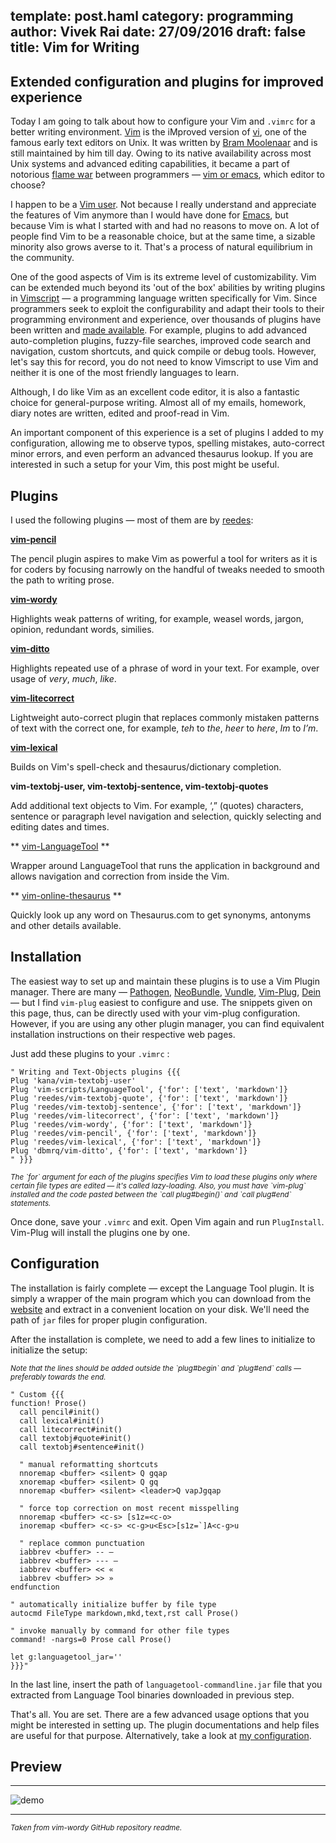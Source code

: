template: post.haml
category: programming
author: Vivek Rai
date: 27/09/2016
draft: false
title: Vim for Writing
---
Extended configuration and plugins for improved experience
---

Today I am going to talk about how to configure your Vim and `.vimrc` for
a better writing environment. [Vim](https://en.wikipedia.org/wiki/Vim_(text_editor)) is the iMproved version of [vi](https://en.wikipedia.org/wiki/Vi), one of the
famous early text editors on Unix. It was written by [Bram Moolenaar](https://en.wikipedia.org/wiki/Bram_Moolenaar) and is still
maintained by him till day. Owing to its native availability across most Unix
systems and advanced editing capabilities, it became a part of notorious [flame war](https://en.wikipedia.org/wiki/Flaming_(Internet))
between programmers — [vim or emacs](https://en.wikipedia.org/wiki/Editor_war), which editor to choose?

I happen to be a [Vim user](https://github.com/vivekiitkgp/Dotfiles-vim). Not because I really understand and appreciate the
features of Vim anymore than I would have done for [Emacs](https://en.wikipedia.org/wiki/Emacs), but because Vim
is what I started with and had no reasons to move on. A lot of people find Vim
to be a reasonable choice, but at the same time, a sizable minority also grows
averse to it. That's a process of natural equilibrium in the community.

One of the good aspects of Vim is its extreme level of customizability. Vim can
be extended much beyond its 'out of the box' abilities by writing plugins in
[Vimscript](https://en.wikipedia.org/wiki/Vimscript) — a programming language
written specifically for Vim. Since programmers seek to exploit the
configurability and adapt their tools to their programming environment and
experience, over thousands of plugins have been written and [made
available](http://vim-scripts.org/). For example, plugins to add
advanced auto-completion plugins, fuzzy-file searches, improved code search and
navigation, custom shortcuts, and quick compile or debug tools. However, let's
say this for record, you do not need to know Vimscript to use Vim and neither it
is one of the most friendly languages to learn.

Although, I do like Vim as an excellent code editor, it is also a fantastic
choice for general-purpose writing. Almost all of my emails, homework, diary
notes are written, edited and proof-read in Vim.

An important component of this experience is a set of plugins I added to my
configuration, allowing me to observe typos, spelling mistakes, auto-correct
minor errors, and even perform an advanced thesaurus lookup. If you are
interested in such a setup for your Vim, this post might be useful.

## Plugins

I used the following plugins —  most of them are by [reedes](https://github.com/reedes/):

**[vim-pencil](https://github.com/reedes/vim-pencil)**

The pencil plugin aspires to make Vim as powerful a tool for writers as it is
for coders by focusing narrowly on the handful of tweaks needed to smooth the
path to writing prose.

**[vim-wordy](https://github.com/reedes/vim-wordy)**

Highlights weak patterns of writing, for example, weasel words, jargon, opinion,
redundant words, similies.

**[vim-ditto](https://github.com/reedes/vim-ditto)**

Highlights repeated use of a phrase of word in your text. For example, over
usage of *very*, *much*, *like*.

**[vim-litecorrect](https://github.com/reedes/vim-litecorrect)**

Lightweight auto-correct plugin that replaces commonly mistaken patterns of text
with the correct one, for example, *teh* to *the*, *heer* to *here*, *Im* to
*I’m*.

**[vim-lexical](https://github.com/reedes/vim-ditto)**

Builds on Vim's spell-check and thesaurus/dictionary completion.

**vim-textobj-user, vim-textobj-sentence, vim-textobj-quotes**

Add additional text objects to Vim. For example, ‘,” (quotes) characters,
sentence or paragraph level navigation and selection, quickly selecting and
editing dates and times.

** [vim-LanguageTool](https://github.com/vim-scripts/LanguageTool) **

Wrapper around LanguageTool that runs the application in background and allows
navigation and correction from inside the Vim.

** [vim-online-thesaurus](https://github.com/beloglazov/vim-online-thesaurus) **

Quickly look up any word on Thesaurus.com to get synonyms, antonyms and other
details available.


## Installation

The easiest way to set up and maintain these plugins is to use a Vim Plugin
manager. There are many — [Pathogen](https://github.com/tpope/vim-pathogen), [NeoBundle](https://github.com/Shougo/neobundle.vim/), [Vundle](https://github.com/VundleVim/Vundle.vim), [Vim-Plug](https://github.com/junegunn/vim-plug), [Dein](https://github.com/Shougo/dein.vim) — but
I find `vim-plug` easiest to configure and use. The snippets given on this page,
thus, can be directly used with your vim-plug configuration. However, if you are
using any other plugin manager, you can find equivalent installation
instructions on their respective web pages.

Just add these plugins to your `.vimrc` :

    " Writing and Text-Objects plugins {{{
    Plug 'kana/vim-textobj-user'
    Plug 'vim-scripts/LanguageTool', {'for': ['text', 'markdown']}
    Plug 'reedes/vim-textobj-quote', {'for': ['text', 'markdown']}
    Plug 'reedes/vim-textobj-sentence', {'for': ['text', 'markdown']}
    Plug 'reedes/vim-litecorrect', {'for': ['text', 'markdown']}
    Plug 'reedes/vim-wordy', {'for': ['text', 'markdown']}
    Plug 'reedes/vim-pencil', {'for': ['text', 'markdown']}
    Plug 'reedes/vim-lexical', {'for': ['text', 'markdown']}
    Plug 'dbmrq/vim-ditto', {'for': ['text', 'markdown']}
    " }}}

<small>
<i>
The `for` argument for each of the plugins specifies Vim to load these plugins
only where certain file types are edited — it's called lazy-loading. Also, you
must have `vim-plug` installed and the code pasted between the `call
plug#begin()` and `call plug#end` statements.
</i>
</small>


Once done, save your `.vimrc` and exit. Open Vim again and run `PlugInstall`.
Vim-Plug will install the plugins one by one.

## Configuration

The installation is fairly complete — except the Language Tool plugin. It is simply a wrapper of the main
program which you can download from the [website](https://www.languagetool.org/) and extract in a convenient
location on your disk. We'll need the path of `jar` files for proper plugin
configuration.

After the installation is complete, we need to add a few lines to initialize to
initialize the setup:

<small>
<i>
Note that the lines should be added outside the `plug#begin` and `plug#end`
calls — preferably towards the end.
</i>
</small>

    " Custom {{{
    function! Prose()
      call pencil#init()
      call lexical#init()
      call litecorrect#init()
      call textobj#quote#init()
      call textobj#sentence#init()

      " manual reformatting shortcuts
      nnoremap <buffer> <silent> Q gqap
      xnoremap <buffer> <silent> Q gq
      nnoremap <buffer> <silent> <leader>Q vapJgqap

      " force top correction on most recent misspelling
      nnoremap <buffer> <c-s> [s1z=<c-o>
      inoremap <buffer> <c-s> <c-g>u<Esc>[s1z=`]A<c-g>u

      " replace common punctuation
      iabbrev <buffer> -- –
      iabbrev <buffer> --- —
      iabbrev <buffer> << «
      iabbrev <buffer> >> »
    endfunction

    " automatically initialize buffer by file type
    autocmd FileType markdown,mkd,text,rst call Prose()

    " invoke manually by command for other file types
    command! -nargs=0 Prose call Prose()

    let g:languagetool_jar=''
    }}}"



In the last line, insert the path of `languagetool-commandline.jar` file that
you extracted from Language Tool binaries downloaded in previous step.

That's all. You are set. There are a few advanced usage options that you might
be interested in setting up. The plugin documentations and help files are
useful for that purpose. Alternatively, take a look at [my configuration](https://github.com/vivekiitkgp/Dotfiles-vim/blob/vim-plug-2/config/general.vim).

## Preview

- - -
![demo](http://i.imgur.com/cXDCwdE.gif)
- - -
<small> <i> Taken from vim-wordy GitHub repository readme. </i> </small>
